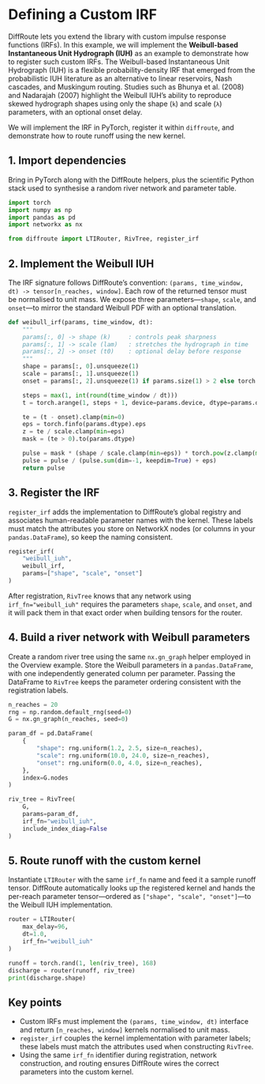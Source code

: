 # Defining a Custom IRF

DiffRoute lets you extend the library with custom impulse response functions (IRFs). 
In this example, we will implement the **Weibull-based Instantaneous Unit Hydrograph (IUH)** as an example to demonstrate how to register such custom IRFs.
The Weibull-based Instantaneous Unit Hydrograph (IUH) is a flexible probability-density IRF 
that emerged from the probabilistic IUH literature as an alternative to linear reservoirs, Nash cascades, and Muskingum routing. 
Studies such as Bhunya et al. (2008) and Nadarajah (2007) highlight the Weibull IUH’s ability to reproduce skewed hydrograph shapes using only the shape (`k`) and scale (`λ`) parameters,
with an optional onset delay. 

We will implement the IRF in PyTorch, register it within `diffroute`, and demonstrate how to route runoff using the new kernel.

## 1. Import dependencies

Bring in PyTorch along with the DiffRoute helpers, plus the scientific Python stack used to synthesise a random river network and parameter table.

```python
import torch
import numpy as np
import pandas as pd
import networkx as nx

from diffroute import LTIRouter, RivTree, register_irf
```

## 2. Implement the Weibull IUH

The IRF signature follows DiffRoute’s convention: `(params, time_window, dt) -> tensor[n_reaches, window]`. Each row of the returned tensor must be normalised to unit mass. We expose three parameters—`shape`, `scale`, and `onset`—to mirror the standard Weibull PDF with an optional translation.

```python
def weibull_irf(params, time_window, dt):
    """
    params[:, 0] -> shape (k)     : controls peak sharpness
    params[:, 1] -> scale (lam)   : stretches the hydrograph in time
    params[:, 2] -> onset (t0)    : optional delay before response
    """
    shape = params[:, 0].unsqueeze(1)
    scale = params[:, 1].unsqueeze(1)
    onset = params[:, 2].unsqueeze(1) if params.size(1) > 2 else torch.zeros_like(shape)

    steps = max(1, int(round(time_window / dt)))
    t = torch.arange(1, steps + 1, device=params.device, dtype=params.dtype).unsqueeze(0) * dt

    te = (t - onset).clamp(min=0)
    eps = torch.finfo(params.dtype).eps
    z = te / scale.clamp(min=eps)
    mask = (te > 0).to(params.dtype)

    pulse = mask * (shape / scale.clamp(min=eps)) * torch.pow(z.clamp(min=eps), shape - 1) * torch.exp(-torch.pow(z, shape))
    pulse = pulse / (pulse.sum(dim=-1, keepdim=True) + eps)
    return pulse
```

## 3. Register the IRF

`register_irf` adds the implementation to DiffRoute’s global registry and associates human-readable parameter names with the kernel. These labels must match the attributes you store on NetworkX nodes (or columns in your `pandas.DataFrame`), so keep the naming consistent.

```python
register_irf(
    "weibull_iuh",
    weibull_irf,
    params=["shape", "scale", "onset"]
)
```

After registration, `RivTree` knows that any network using `irf_fn="weibull_iuh"` requires the parameters `shape`, `scale`, and `onset`, and it will pack them in that exact order when building tensors for the router.

## 4. Build a river network with Weibull parameters

Create a random river tree using the same `nx.gn_graph` helper employed in the Overview example. Store the Weibull parameters in a `pandas.DataFrame`, with one independently generated column per parameter. Passing the DataFrame to `RivTree` keeps the parameter ordering consistent with the registration labels.

```python
n_reaches = 20
rng = np.random.default_rng(seed=0)
G = nx.gn_graph(n_reaches, seed=0)

param_df = pd.DataFrame(
    {
        "shape": rng.uniform(1.2, 2.5, size=n_reaches),
        "scale": rng.uniform(10.0, 24.0, size=n_reaches),
        "onset": rng.uniform(0.0, 4.0, size=n_reaches),
    },
    index=G.nodes
)

riv_tree = RivTree(
    G,
    params=param_df,
    irf_fn="weibull_iuh",
    include_index_diag=False
)
```

## 5. Route runoff with the custom kernel

Instantiate `LTIRouter` with the same `irf_fn` name and feed it a sample runoff tensor. DiffRoute automatically looks up the registered kernel and hands the per-reach parameter tensor—ordered as `["shape", "scale", "onset"]`—to the Weibull IUH implementation.

```python
router = LTIRouter(
    max_delay=96,
    dt=1.0,
    irf_fn="weibull_iuh"
)

runoff = torch.rand(1, len(riv_tree), 168)
discharge = router(runoff, riv_tree)
print(discharge.shape)
```

## Key points

- Custom IRFs must implement the `(params, time_window, dt)` interface and return `[n_reaches, window]` kernels normalised to unit mass.
- `register_irf` couples the kernel implementation with parameter labels; these labels must match the attributes used when constructing `RivTree`.
- Using the same `irf_fn` identifier during registration, network construction, and routing ensures DiffRoute wires the correct parameters into the custom kernel.

